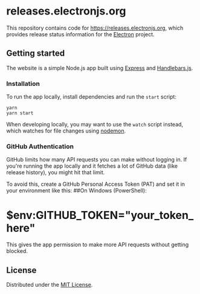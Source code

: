 # releases.electronjs.org

This repository contains code for https://releases.electronjs.org, which provides release status information for
the [Electron](https://github.com/electron/electron) project.

## Getting started

The website is a simple Node.js app built using [Express](https://expressjs.com/) and [Handlebars.js](https://handlebarsjs.com/).

### Installation

To run the app locally, install dependencies and run the `start` script:

```
yarn
yarn start
```

When developing locally, you may want to use the `watch` script instead, which watches for file changes using [nodemon](https://github.com/remy/nodemon).

### GitHub Authentication

GitHub limits how many API requests you can make without logging in. If you're running the app locally and it fetches a lot of GitHub data (like release history), you might hit that limit.

To avoid this, create a GitHub Personal Access Token (PAT) and set it in your environment like this:
##On Windows (PowerShell):
#  $env:GITHUB_TOKEN="your_token_here"
This gives the app permission to make more API requests without getting blocked.

## License

Distributed under the [MIT License](https://github.com/electron/release-status/blob/main/LICENSE).
